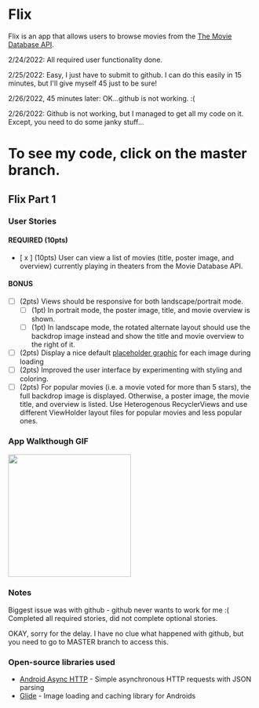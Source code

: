 # Flix
Flix is an app that allows users to browse movies from the [The Movie Database API](http://docs.themoviedb.apiary.io/#).

2/24/2022: All required user functionality done.

2/25/2022: Easy, I just have to submit to github.  I can do this easily in 15 minutes, but I'll give myself 45 just to be sure!

2/26/2022, 45 minutes later: OK...github is not working. :(

2/26/2022: Github is not working, but I managed to get all my code on it.  Except, you need to do some janky stuff...
# To see my code, click on the master branch.

## Flix Part 1

### User Stories

#### REQUIRED (10pts)
- [ x ] (10pts) User can view a list of movies (title, poster image, and overview) currently playing in theaters from the Movie Database API.

#### BONUS
- [ ] (2pts) Views should be responsive for both landscape/portrait mode.
   - [ ] (1pt) In portrait mode, the poster image, title, and movie overview is shown.
   - [ ] (1pt) In landscape mode, the rotated alternate layout should use the backdrop image instead and show the title and movie overview to the right of it.

- [ ] (2pts) Display a nice default [placeholder graphic](https://guides.codepath.org/android/Displaying-Images-with-the-Glide-Library#advanced-usage) for each image during loading
- [ ] (2pts) Improved the user interface by experimenting with styling and coloring.
- [ ] (2pts) For popular movies (i.e. a movie voted for more than 5 stars), the full backdrop image is displayed. Otherwise, a poster image, the movie title, and overview is listed. Use Heterogenous RecyclerViews and use different ViewHolder layout files for popular movies and less popular ones.

### App Walkthough GIF

<img src="https://i.imgur.com/GZ5NfTW.mp4" width=250><br>

### Notes
Biggest issue was with github - github never wants to work for me :(  Completed all required stories, did not complete optional stories.

OKAY, sorry for the delay.  I have no clue what happened with github, but you need to go to MASTER branch to access this.

### Open-source libraries used

- [Android Async HTTP](https://github.com/codepath/CPAsyncHttpClient) - Simple asynchronous HTTP requests with JSON parsing
- [Glide](https://github.com/bumptech/glide) - Image loading and caching library for Androids
